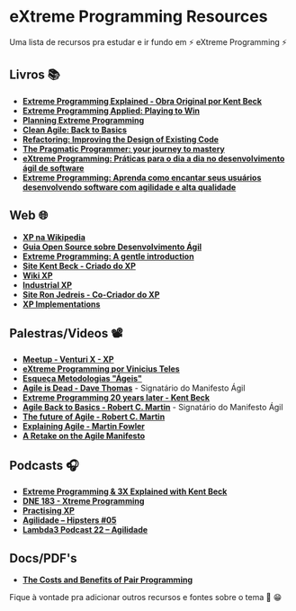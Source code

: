 # eXtreme Programming Resources

Uma lista de recursos pra estudar e ir fundo em ⚡ eXtreme Programming ⚡


## Livros 📚

- [**Extreme Programming Explained - Obra Original por Kent Beck**](https://www.amazon.com.br/dp/B00N1ZN6C0)
- [**Extreme Programming Applied: Playing to Win**](https://www.amazon.com/gp/product/0201616408)
- [**Planning Extreme Programming**](https://www.amazon.com/-/pt/dp/0201710919)
- [**Clean Agile: Back to Basics**](https://www.amazon.com.br/Clean-Agile-Robert-C-Martin/dp/0135781868)
- [**Refactoring: Improving the Design of Existing Code**](https://www.amazon.com.br/Refactoring-Improving-Existing-Addison-Wesley-Signature-ebook/dp/B07LCM8RG2)
- [**The Pragmatic Programmer: your journey to mastery**](https://www.amazon.com.br/Pragmatic-Programmer-journey-mastery-Anniversary-ebook/dp/B07VRS84D1)
- [**eXtreme Programming: Práticas para o dia a dia no desenvolvimento ágil de software**](https://www.amazon.com.br/eXtreme-Programming-Pr%C3%A1ticas-desenvolvimento-software-ebook/dp/B019NG6I9S)
- [**Extreme Programming: Aprenda como encantar seus usuários desenvolvendo software com agilidade e alta qualidade**](https://www.amazon.com.br/Extreme-Programming-desenvolvendo-agilidade-qualidade-ebook/dp/B072HTNYTD)

## Web 🌐 
- [**XP na Wikipedia**](https://pt.wikipedia.org/wiki/Programa%C3%A7%C3%A3o_extrema)
- [**Guia Open Source sobre Desenvolvimento Ágil**](https://www.desenvolvimentoagil.com.br/xp/)
- [**Extreme Programming: A gentle introduction**](https://www.amazon.com.br/dp/B00N1ZN6C0)
- [**Site Kent Beck - Criado do XP**](https://www.kentbeck.com/)
- [**Wiki XP**](http://wiki.c2.com/?ExtremeProgramming)
- [**Industrial XP**](http://www.industrialxp.org/)
- [**Site Ron Jedreis - Co-Criador do XP**](https://ronjeffries.com/categories/xprogramming/)
- [**XP Implementations**](http://wiki.c2.com/?ExtremeProgrammingImplementationIssues)


## Palestras/Videos 📽️ 
- [**Meetup - Venturi X - XP**](https://drive.google.com/file/d/1WUou1lJ7kF0u0SFVqM_YR2xu21CO4tYK)
- [**eXtreme Programming por Vinicius Teles**](https://www.youtube.com/watch?v=pKbmKGHDssc)
- [**Esqueça Metodologias "Ágeis"**](https://www.youtube.com/watch?v=xjjX3R2WuoM)
- [**Agile is Dead - Dave Thomas**](https://www.youtube.com/watch?v=a-BOSpxYJ9M) - Signatário do Manifesto Ágil
- [**Extreme Programming 20 years later - Kent Beck**](https://www.youtube.com/watch?v=cGuTmOUdFbo) 
- [**Agile Back to Basics - Robert C. Martin**](https://www.youtube.com/watch?v=4JihsBOBbdI) - Signatário do Manifesto Ágil
- [**The future of Agile - Robert C. Martin**](https://www.youtube.com/watch?v=FedQ2NlgxMI) 
- [**Explaining Agile - Martin Fowler**](https://www.youtube.com/watch?v=GE6lbPLEAzc)
- [**A Retake on the Agile Manifesto**](https://www.youtube.com/watch?v=zNvmjPzdqKc)

## Podcasts 🎧
- [**Extreme Programming & 3X Explained with Kent Beck**](https://theagilerevolution.com/2020/02/20/episode-180-extreme-programming-3x-explained-with-kent-beck/)
- [**DNE 183 - Xtreme Programming**](https://devnaestrada.com.br/2018/11/29/xtreme-programming.html)
- [**Practising XP**](https://open.spotify.com/show/5RPx3sbsq3JRtq4mmS7mGc)
- [**Agilidade – Hipsters #05**](https://open.spotify.com/episode/1cw9asq1dE8XORgoKXi26M?si=6CR5JmzbQr6z3_kF8J736Q)
- [**Lambda3 Podcast 22 – Agilidade**](https://open.spotify.com/episode/4F6Z4LOSVvSGW5hfAvyg2q?si=p5YqiAytS7KGUNOzDD1FPA)

## Docs/PDF's
- [**The Costs and Benefits of Pair Programming**](https://collaboration.csc.ncsu.edu/laurie/Papers/XPSardinia.PDF)

Fique à vontade pra adicionar outros recursos e fontes sobre o tema 🚀 😁





